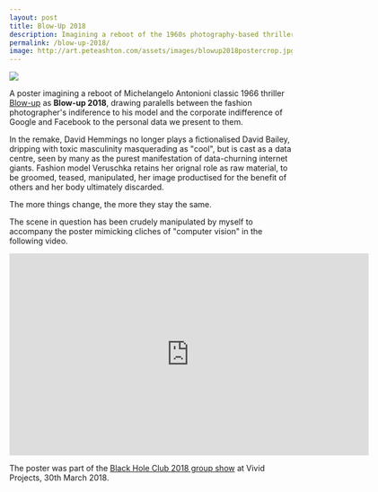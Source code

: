```yaml
---
layout: post
title: Blow-Up 2018
description: Imagining a reboot of the 1960s photography-based thriller where David Hemmings plays The Data Centre.
permalink: /blow-up-2018/
image: http://art.peteashton.com/assets/images/blowup2018postercrop.jpg
---
```


![](http://art.peteashton.com/assets/images/blowup2018poster.jpg)

A poster imagining a reboot of Michelangelo Antonioni classic 1966 thriller [Blow-up](https://en.wikipedia.org/wiki/Blowup) as **Blow-up 2018**, drawing paralells between the fashion photographer's indiference to his model and the corporate indifference of Google and Facebook to the personal data we present to them. 

In the remake, David Hemmings no longer plays a fictionalised David Bailey, dripping with toxic masculinity masquerading as "cool", but is cast as a data centre, seen by many as the purest manifestation of data-churning internet giants. Fashion model Veruschka retains her orignal role as raw material, to be groomed, teased, manipulated, her image productised for the benefit of others and her body ultimately discarded. 

The more things change, the more they stay the same.

The scene in question has been crudely manipulated by myself to accompany the poster mimicking cliches of "computer vision" in the following video.

<div class="vid"><iframe src="https://player.vimeo.com/video/262418293" width="640" height="360" frameborder="0" webkitallowfullscreen mozallowfullscreen allowfullscreen></iframe></div>

The poster was part of the [Black Hole Club 2018 group show](http://www.vividprojects.org.uk/programme/blackholeclub2018/) at Vivid Projects, 30th March 2018. 

